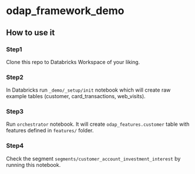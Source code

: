 # odap_framework_demo

## How to use it

### Step1

Clone this repo to Databricks Workspace of your liking.

### Step2

In Databricks run `_demo/_setup/init` notebook which will create raw example tables (customer, card_transactions, web_visits).

### Step3

Run `orchestrator` notebook. It will create `odap_features.customer` table with features defined in `features/` folder.

### Step4

Check the segment `segments/customer_account_investment_interest` by running this notebook.
